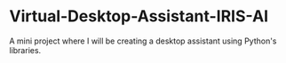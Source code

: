 # Virtual-Desktop-Assistant-IRIS-AI
A mini project where I will be creating a desktop assistant using Python's libraries. 
